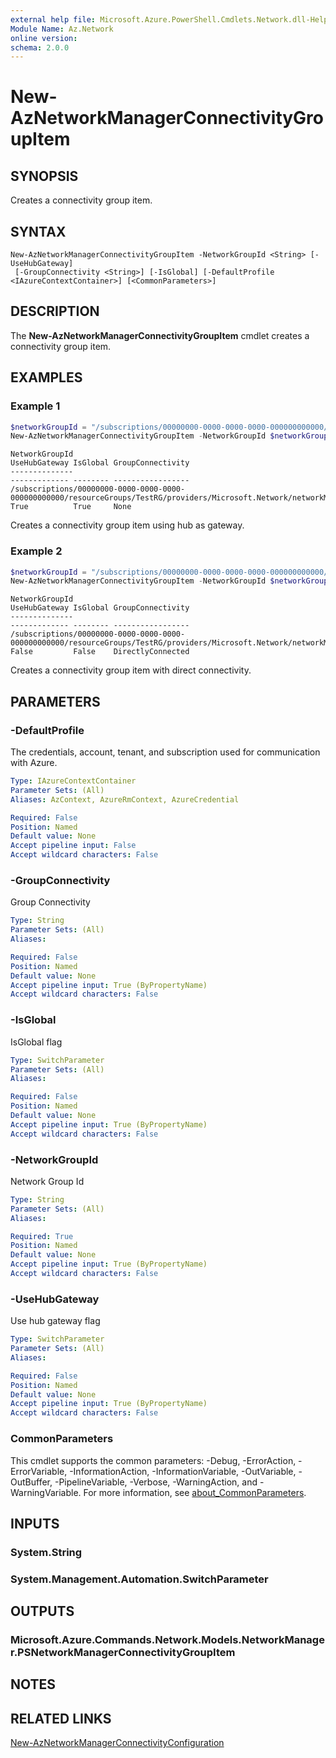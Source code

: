 ```yaml
---
external help file: Microsoft.Azure.PowerShell.Cmdlets.Network.dll-Help.xml
Module Name: Az.Network
online version:
schema: 2.0.0
---
```


# New-AzNetworkManagerConnectivityGroupItem

## SYNOPSIS
Creates a connectivity group item.

## SYNTAX

```
New-AzNetworkManagerConnectivityGroupItem -NetworkGroupId <String> [-UseHubGateway]
 [-GroupConnectivity <String>] [-IsGlobal] [-DefaultProfile <IAzureContextContainer>] [<CommonParameters>]
```

## DESCRIPTION
The **New-AzNetworkManagerConnectivityGroupItem** cmdlet creates a connectivity group item.

## EXAMPLES

### Example 1
```powershell
$networkGroupId = "/subscriptions/00000000-0000-0000-0000-000000000000/resourceGroups/TestRG/providers/Microsoft.Network/networkManagers/TestNMName/networkGroups/TestGroup"
New-AzNetworkManagerConnectivityGroupItem -NetworkGroupId $networkGroupId -UseHubGateway -GroupConnectivity "None" -IsGlobal 
```
```output
NetworkGroupId                                                                                                                                           UseHubGateway IsGlobal GroupConnectivity
--------------                                                                                                                                           ------------- -------- -----------------
/subscriptions/00000000-0000-0000-0000-000000000000/resourceGroups/TestRG/providers/Microsoft.Network/networkManagers/TestNMName/networkGroups/TestGroup True          True     None
```
Creates a connectivity group item using hub as gateway.

### Example 2
```powershell
$networkGroupId = "/subscriptions/00000000-0000-0000-0000-000000000000/resourceGroups/TestRG/providers/Microsoft.Network/networkManagers/TestNMName/networkGroups/TestGroup"
New-AzNetworkManagerConnectivityGroupItem -NetworkGroupId $networkGroupId -GroupConnectivity "DirectlyConnected" 
```
```output
NetworkGroupId                                                                                                                                           UseHubGateway IsGlobal GroupConnectivity
--------------                                                                                                                                           ------------- -------- -----------------
/subscriptions/00000000-0000-0000-0000-000000000000/resourceGroups/TestRG/providers/Microsoft.Network/networkManagers/TestNMName/networkGroups/TestGroup False         False    DirectlyConnected
```
Creates a connectivity group item with direct connectivity.

## PARAMETERS

### -DefaultProfile
The credentials, account, tenant, and subscription used for communication with Azure.

```yaml
Type: IAzureContextContainer
Parameter Sets: (All)
Aliases: AzContext, AzureRmContext, AzureCredential

Required: False
Position: Named
Default value: None
Accept pipeline input: False
Accept wildcard characters: False
```

### -GroupConnectivity
Group Connectivity

```yaml
Type: String
Parameter Sets: (All)
Aliases:

Required: False
Position: Named
Default value: None
Accept pipeline input: True (ByPropertyName)
Accept wildcard characters: False
```

### -IsGlobal
IsGlobal flag

```yaml
Type: SwitchParameter
Parameter Sets: (All)
Aliases:

Required: False
Position: Named
Default value: None
Accept pipeline input: True (ByPropertyName)
Accept wildcard characters: False
```

### -NetworkGroupId
Network Group Id

```yaml
Type: String
Parameter Sets: (All)
Aliases:

Required: True
Position: Named
Default value: None
Accept pipeline input: True (ByPropertyName)
Accept wildcard characters: False
```

### -UseHubGateway
Use hub gateway flag

```yaml
Type: SwitchParameter
Parameter Sets: (All)
Aliases:

Required: False
Position: Named
Default value: None
Accept pipeline input: True (ByPropertyName)
Accept wildcard characters: False
```

### CommonParameters
This cmdlet supports the common parameters: -Debug, -ErrorAction, -ErrorVariable, -InformationAction, -InformationVariable, -OutVariable, -OutBuffer, -PipelineVariable, -Verbose, -WarningAction, and -WarningVariable. For more information, see [about_CommonParameters](http://go.microsoft.com/fwlink/?LinkID=113216).

## INPUTS

### System.String

### System.Management.Automation.SwitchParameter

## OUTPUTS

### Microsoft.Azure.Commands.Network.Models.NetworkManager.PSNetworkManagerConnectivityGroupItem

## NOTES

## RELATED LINKS
[New-AzNetworkManagerConnectivityConfiguration](./New-AzNetworkManagerConnectivityConfiguration.md)